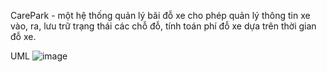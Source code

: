 CarePark - một hệ thống quản lý bãi đỗ xe cho phép quản lý thông tin xe vào, ra, lưu trữ trạng thái các chỗ đỗ, tính toán phí đỗ xe dựa trên thời gian đỗ xe. 


UML
![image](https://github.com/user-attachments/assets/e6483dac-9a0a-49a0-976f-432532cff754)
